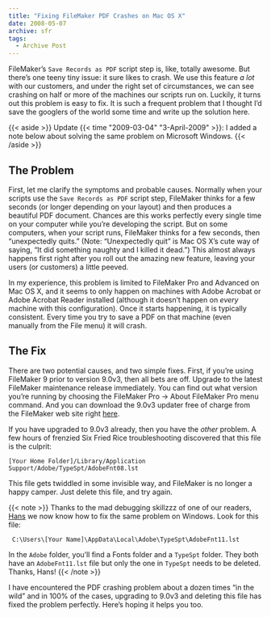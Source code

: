```yaml
---
title: "Fixing FileMaker PDF Crashes on Mac OS X"
date: 2008-05-07
archive: sfr
tags: 
  - Archive Post
---
```


FileMaker’s `Save Records as PDF` script step is, like, totally awesome. But there’s one teeny tiny issue: it sure likes to crash. We use this feature *a lot* with our customers, and under the right set of circumstances, we can see crashing on half or more of the machines our scripts run on. Luckily, it turns out this problem is easy to fix. It is such a frequent problem that I thought I’d save the googlers of the world some time and write up the solution here.

{{< aside >}}
Update {{< time "2009-03-04" "3-April-2009" >}}: I added a note below about solving the same problem on Microsoft Windows.
{{< /aside >}}

## The Problem

First, let me clarify the symptoms and probable causes. Normally when your scripts use the `Save Records as PDF` script step, FileMaker thinks for a few seconds (or longer depending on your layout) and then produces a beautiful PDF document. Chances are this works perfectly every single time on your computer while you’re developing the script. But on some computers, when your script runs, FileMaker thinks for a few seconds, then “unexpectedly quits.” (Note: “Unexpectedly quit” is Mac OS X’s cute way of saying, “It did something naughty and I killed it dead.”) This almost always happens first right after you roll out the amazing new feature, leaving your users (or customers) a little peeved.

In my experience, this problem is limited to FileMaker Pro and Advanced on Mac OS X, and it seems to only happen on machines with Adobe Acrobat or Adobe Acrobat Reader installed (although it doesn’t happen on *every* machine with this configuration). Once it starts happening, it is typically consistent. Every time you try to save a PDF on that machine (even manually from the File menu) it will crash.

## The Fix

There are two potential causes, and two simple fixes. First, if you’re using FileMaker 9 prior to version 9.0v3, then all bets are off. Upgrade to the latest FileMaker maintenance release immediately. You can find out what version you’re running by choosing the FileMaker Pro → About FileMaker Pro menu command. And you can download the 9.0v3 updater free of charge from the FileMaker web site right [here](http://filemaker.com/support/downloads/index.html).

If you have upgraded to 9.0v3 already, then you have the *other* problem. A few hours of frenzied Six Fried Rice troubleshooting discovered that this file is the culprit:

```
[Your Home Folder]/Library/Application Support/Adobe/TypeSpt/AdobeFnt08.lst
```

This file gets twiddled in some invisible way, and FileMaker is no longer a happy camper. Just delete this file, and try again.

{{< note >}}
Thanks to the mad debugging skillzzz of one of our readers, [Hans](http://www.elmersystems.dk/) we now know how to fix the same problem on Windows. Look for this file:

` C:\Users\[Your Name]\AppData\Local\Adobe\TypeSpt\AdobeFnt11.lst`

In the `Adobe` folder, you’ll find a Fonts folder and a `TypeSpt` folder. They both have an `AdobeFnt11.lst` file but only the one in `TypeSpt` needs to be deleted. Thanks, Hans!
{{< /note >}}

I have encountered the PDF crashing problem about a dozen times “in the wild” and in 100% of the cases, upgrading to 9.0v3 and deleting this file has fixed the problem perfectly. Here’s hoping it helps you too.
